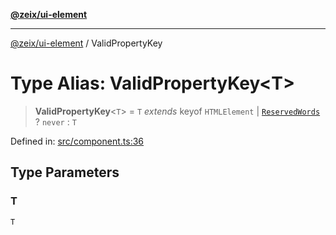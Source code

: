 [**@zeix/ui-element**](../README.md)

***

[@zeix/ui-element](../globals.md) / ValidPropertyKey

# Type Alias: ValidPropertyKey\<T\>

> **ValidPropertyKey**\<`T`\> = `T` *extends* keyof `HTMLElement` \| [`ReservedWords`](ReservedWords.md) ? `never` : `T`

Defined in: [src/component.ts:36](https://github.com/zeixcom/ui-element/blob/dca68975dbf6990768dc34ee0f32fba5091cee2d/src/component.ts#L36)

## Type Parameters

### T

`T`
